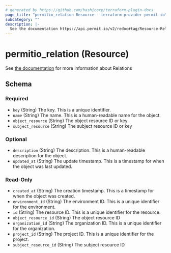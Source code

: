 ```yaml
---
# generated by https://github.com/hashicorp/terraform-plugin-docs
page_title: "permitio_relation Resource - terraform-provider-permit-io"
subcategory: ""
description: |-
  See the documentation https://api.permit.io/v2/redoc#tag/Resource-Relations/operation/create_resource_relation for more information about Relations
---
```


# permitio_relation (Resource)

See [the documentation](https://api.permit.io/v2/redoc#tag/Resource-Relations/operation/create_resource_relation) for more information about Relations



<!-- schema generated by tfplugindocs -->
## Schema

### Required

- `key` (String) The key. This is a unique identifier.
- `name` (String) The name. This is a human-readable name for the object.
- `object_resource` (String) The object resource ID or key
- `subject_resource` (String) The subject resource ID or key

### Optional

- `description` (String) The description. This is a human-readable description for the object.
- `updated_at` (String) The update timestamp. This is a timestamp for when the object was last updated.

### Read-Only

- `created_at` (String) The creation timestamp. This is a timestamp for when the object was created.
- `environment_id` (String) The environment ID. This is a unique identifier for the environment.
- `id` (String) The resource ID. This is a unique identifier for the resource.
- `object_resource_id` (String) The object resource ID
- `organization_id` (String) The organization ID. This is a unique identifier for the organization.
- `project_id` (String) The project ID. This is a unique identifier for the project.
- `subject_resource_id` (String) The subject resource ID
